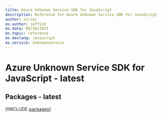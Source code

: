 ```yaml
---
title: Azure Unknown Service SDK for JavaScript
description: Reference for Azure Unknown Service SDK for JavaScript
author: xirzec
ms.author: jeffish
ms.data: 09/26/2023
ms.topic: reference
ms.devlang: javascript
ms.service: unknownservice
---
```

# Azure Unknown Service SDK for JavaScript - latest
## Packages - latest
[!INCLUDE [packages](unknown-service-index.md)]